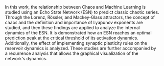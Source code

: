 In this work, the relationship between Chaos and Machine Learning is studied using an Echo State Network (ESN) to predict classic chaotic series. Through the Lorenz, Rössler, and Mackey-Glass attractors, the concept of chaos and the definition and importance of Lyapunov exponents are studied, and then these findings are applied to analyze the internal dynamics of the ESN. It is demonstrated how an ESN reaches an optimal prediction peak at the critical threshold of its activation dynamics. Additionally, the effect of implementing synaptic plasticity rules on the reservoir dynamics is analyzed. These studies are further accompanied by a recurrence analysis that allows the graphical visualization of the network's dynamics.
